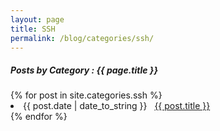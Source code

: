 ```yaml
---
layout: page
title: SSH
permalink: /blog/categories/ssh/
---
```


<h5> Posts by Category : {{ page.title }} </h5>

<div class="card">
{% for post in site.categories.ssh %}
 <li class="category-posts"><span>{{ post.date | date_to_string }}</span> &nbsp; <a href="{{ post.url }}">{{ post.title }}</a></li>
{% endfor %}
</div>